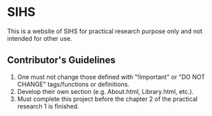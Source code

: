<h1>SIHS</h1>
<p>This is a website of SIHS for practical research purpose only and not intended for other use.</p>

<h2>Contributor's Guidelines</h2>
<ol>
  <li>One must not change those defined with "!Important" or "DO NOT CHANGE" tags/functions or definitions.</li>
  <li>Develop their own section (e.g. About.html, Library.html, etc.).</li>
  <li>Must complete this project before the chapter 2 of the practical research 1 is finished.</li>
</ol>
